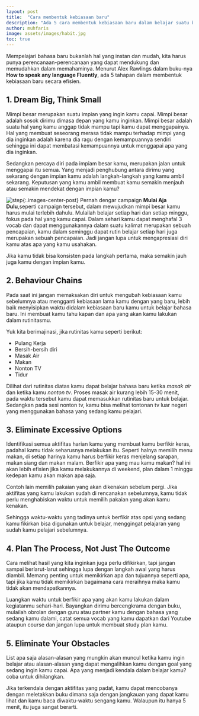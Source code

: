 ```yaml
---
layout: post
title:  "Cara membentuk kebiasaan baru"
description: "Ada 5 cara membentuk kebiasaan baru dalam belajar suatu bahasa."
author: muhfaris
image: assets/images/habit.jpg
toc: true
---
```

Mempelajari bahasa baru bukanlah hal yang instan dan mudah, kita harus punya perencanaan-perencanaan
yang dapat mendukung dan memudahkan dalam memahaminya. Menurut Alex Rawlings dalam buku-nya **How to speak any language
Fluently**, ada 5 tahapan dalam membentuk kebiasaan baru secara efisien.

## 1. Dream Big, Think Small
Mimpi besar merupakan suatu impian yang ingin kamu capai. Mimpi besar adalah sosok dirimu dimasa
depan yang kamu inginkan. Mimpi besar adalah suatu hal yang kamu anggap tidak mampu tapi kamu dapat
menggapainya. Hal yang membuat seseorang merasa tidak mampu terhadap mimpi yang dia inginkan adalah
karena dia ragu dengan kemampuannya sendiri sehingga ini dapat membatasi kemampuannya untuk menggapai apa yang dia
inginkan.

Sedangkan percaya diri pada impiam besar kamu, merupakan jalan untuk menggapai itu semua. Yang
menjadi penghubung antara dirimu yang sekarang dengan impian kamu adalah langkah-langkah yang kamu
ambil sekarang. Keputusan yang kamu ambil membuat kamu semakin menjauh atau semakin mendekat dengan
impian kamu?

![step](/assets/images/step.jpg){:.images-center-post}
Pernah dengar campaign **Mulai Aja Dulu**,seperti campaign tersebut, dalam mewujudkan mimpi besar
kamu harus mulai terlebih dahulu. Mulailah belajar setiap hari dan setiap minggu, fokus pada hal
yang kamu capai. Dalam sehari kamu dapat menghafal 3 vocab dan dapat menggunakannya dalam suatu kalimat merupakan sebuah pencapaian, kamu dalam seminggu dapat rutin belajar setiap hari juga merupakan sebuah pencapaian. Jadi jangan lupa untuk mengapresiasi diri kamu atas apa yang kamu usahakan.

Jika kamu tidak bisa konsisten pada langkah pertama, maka semakin jauh juga kamu dengan impian kamu.

## 2. Behaviour Chains
Pada saat ini jangan memaksakan diri untuk mengubah kebiasaan kamu sebelumnya atau mengganti kebiasaan lama kamu dengan yang baru, lebih baik menyisipkan waktu didalam kebiasaan baru kamu untuk belajar bahasa baru. Ini membuat kamu tahu kapan dan apa yang akan kamu lakukan dalam rutinitasmu.

Yuk kita berimajinasi, jika rutinitas kamu seperti berikut:
- Pulang Kerja
- Bersih-bersih diri
- Masak Air 
- Makan
- Nonton TV
- Tidur

Dilihat dari rutinitas diatas kamu dapat belajar bahasa baru ketika *masak air* dan ketika kamu
*nonton tv*. Proses masak air kurang lebih 15-30 menit, pada waktu tersebut kamu dapat memasukkan
rutinitas baru untuk belajar. Sedangkan pada sesi nonton tv, kamu bisa melihat tontonan tv luar
negeri yang menggunakan bahasa yang sedang kamu pelajari.

## 3. Eliminate Excessive Options
Identifikasi semua aktifitas harian kamu yang membuat kamu berfikir keras, padahal kamu tidak
seharusnya melakukan itu. Seperti halnya memilih menu makan, di setiap harinya kamu harus berfikir keras menjelang
sarapan,  makan siang dan makan malam. Berfikir apa yang mau kamu makan? hal ini akan lebih efisien
jika kamu melakukannya di weekend, plan dalam 1 minggu kedepan kamu akan makan apa saja.

Contoh lain memilih pakaian yang akan dikenakan sebelum pergi. Jika aktifitas yang kamu lakukan sudah di
rencanakan sebelumnya, kamu tidak perlu menghabiskan waktu untuk memilih pakaian yang akan kamu
kenakan.

Sehingga waktu-waktu yang tadinya untuk berfikir atas opsi yang sedang kamu fikirkan bisa digunakan
untuk belajar, menggingat pelajaran yang sudah kamu pelajari sebelumnya.

## 4. Plan The Process, Not Just The Outcome
Cara melihat hasil yang kita inginkan juga perlu difikirkan, tapi jangan sampai berlarut-larut
sehingga lupa dengan langkah awal yang harus diambil. Memang penting untuk memikirkan apa dan
tujuannya seperti apa, tapi jika kamu tidak memikirkan bagaimana cara meraihnya maka kamu tidak akan
mendapatkannya.

Luangkan waktu untuk berfikir apa yang akan kamu lakukan dalam kegiatanmu sehari-hari. Bayangkan
dirimu bercengkrama dengan buku, mulailah obrolan dengan guru atau partner kamu dengan bahasa yang
sedang kamu dalami, catat semua vocab yang kamu dapatkan dari Youtube ataupun course dan jangan lupa
untuk membuat study plan kamu.

## 5. Eliminate Your Obstacles
List apa saja alasan-alasan yang mungkin akan muncul ketika kamu ingin belajar atau alasan-alasan
yang dapat mengalihkan kamu dengan goal yang sedang ingin kamu capai. Apa yang menjadi kendala dalam
belajar kamu? coba untuk dihilangkan.

Jika terkendala dengan aktifitas yang padat, kamu dapat mencobanya dengan meletakkan buku dimana saja dengan jangkauan yang dapat
kamu lihat dan kamu baca diwaktu-waktu sengang kamu. Walaupun itu hanya 5 menit, itu juga sangat berarti.
